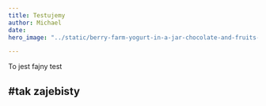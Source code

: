 ```yaml
---
title: Testujemy
author: Michael
date: 
hero_image: "../static/berry-farm-yogurt-in-a-jar-chocolate-and-fruits-p242v2n.jpg"

---
```

To jest fajny test

## #tak zajebisty